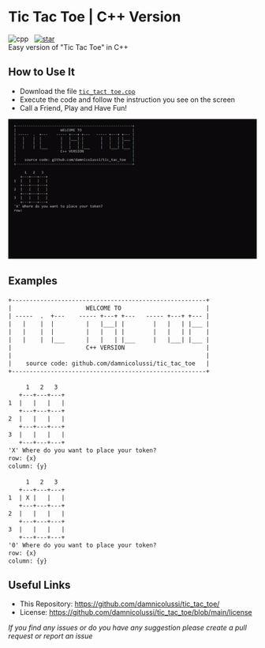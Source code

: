# Tic Tac Toe | C++ Version
![cpp](https://img.shields.io/badge/C%2B%2B-00599C?style=for-the-badge&logo=c%2B%2B&logoColor=white) &nbsp;
[![star](https://img.shields.io/static/v1?label=GIVE%20A%20STAR&message=%E2%98%85%E2%98%85%E2%98%85%E2%98%85%E2%98%85&color=ff69b4&style=for-the-badge&logo=github)](https://github.com/damnicolussi/tic_tac_toe/)
<br>
Easy version of "Tic Tac Toe" in C++

## How to Use It
* Download the file [`tic_tact toe.cpp`](https://github.com/damnicolussi/tic_tact_toe/blob/main/tic_tac_toe.cpp)
* Execute the code and follow the instruction you see on the screen
* Call a Friend, Play and Have Fun!

<p align="center">
  <img src="/tic_tac_toe_running.gif" alt="running">
</p>

## Examples
```
+-------------------------------------------------------+
|                     WELCOME TO                        |
| -----  .  +---    ----- +---+ +---   ----- +---+ +--- |
|   |    |  |         |   |___| |        |   |   | |___ |
|   |    |  |         |   |   | |        |   |   | |    |
|   |    |  |___      |   |   | |___     |   |___| |___ |
|                     C++ VERSION                       |
|                                                       |
|    source code: github.com/damnicolussi/tic_tac_toe   |
+-------------------------------------------------------+

     1   2   3
   +---+---+---+
1  |   |   |   |
   +---+---+---+
2  |   |   |   |
   +---+---+---+
3  |   |   |   |
   +---+---+---+
'X' Where do you want to place your token?
row: {x}
column: {y}

     1   2   3
   +---+---+---+
1  | X |   |   |
   +---+---+---+
2  |   |   |   |
   +---+---+---+
3  |   |   |   |
   +---+---+---+
'0' Where do you want to place your token?
row: {x}
column: {y}
```

## Useful Links
* This Repository: https://github.com/damnicolussi/tic_tac_toe/
* License: https://github.com/damnicolussi/tic_tac_toe/blob/main/license

*If you find any issues or do you have any suggestion please create a pull request or report an issue*
